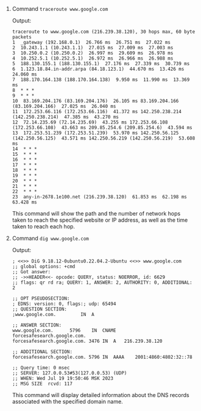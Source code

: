 1. Command `traceroute www.google.com`

   Output:

   ```
   traceroute to www.google.com (216.239.38.120), 30 hops max, 60 byte packets
   1  _gateway (192.168.0.1)  26.766 ms  26.751 ms  27.022 ms
   2  10.243.1.1 (10.243.1.1)  27.015 ms  27.009 ms  27.003 ms
   3  10.250.0.2 (10.250.0.2)  26.997 ms  29.609 ms  26.978 ms
   4  10.252.5.1 (10.252.5.1)  26.972 ms  26.966 ms  26.988 ms
   5  188.130.155.1 (188.130.155.1)  27.176 ms  27.339 ms  30.739 ms
   6  1.123.18.84.in-addr.arpa (84.18.123.1)  44.670 ms  13.426 ms  24.060 ms
   7  188.170.164.138 (188.170.164.138)  9.950 ms  11.990 ms  13.369 ms
   8  * * *
   9  * * *
   10  83.169.204.176 (83.169.204.176)  26.105 ms 83.169.204.166 (83.169.204.166)  27.025 ms  26.040 ms
   11  172.253.66.116 (172.253.66.116)  41.372 ms 142.250.238.214 (142.250.238.214)  47.385 ms  43.270 ms
   12  72.14.235.69 (72.14.235.69)  43.255 ms 172.253.66.108 (172.253.66.108)  43.663 ms 209.85.254.6 (209.85.254.6)  43.594 ms
   13  172.253.51.239 (172.253.51.239)  53.970 ms 142.250.56.125 (142.250.56.125)  43.571 ms 142.250.56.219 (142.250.56.219)  53.608 ms
   14  * * *
   15  * * *
   16  * * *
   17  * * *
   18  * * *
   19  * * *
   20  * * *
   21  * * *
   22  * * *
   23  any-in-2678.1e100.net (216.239.38.120)  61.853 ms  62.198 ms  63.428 ms
   ```

   This command will show the path and the number of network hops taken to reach the specified website or IP address, as well as the time taken to reach each hop. 

2. Command `dig www.google.com `

   Output:

   ```
   ; <<>> DiG 9.18.12-0ubuntu0.22.04.2-Ubuntu <<>> www.google.com
   ;; global options: +cmd
   ;; Got answer:
   ;; ->>HEADER<<- opcode: QUERY, status: NOERROR, id: 6629
   ;; flags: qr rd ra; QUERY: 1, ANSWER: 2, AUTHORITY: 0, ADDITIONAL: 2

   ;; OPT PSEUDOSECTION:
   ; EDNS: version: 0, flags:; udp: 65494
   ;; QUESTION SECTION:
   ;www.google.com.			IN	A

   ;; ANSWER SECTION:
   www.google.com.		5796	IN	CNAME	forcesafesearch.google.com.
   forcesafesearch.google.com. 3476 IN	A	216.239.38.120

   ;; ADDITIONAL SECTION:
   forcesafesearch.google.com. 5796 IN	AAAA	2001:4860:4802:32::78

   ;; Query time: 0 msec
   ;; SERVER: 127.0.0.53#53(127.0.0.53) (UDP)
   ;; WHEN: Wed Jul 19 19:50:46 MSK 2023
   ;; MSG SIZE  rcvd: 117
   ```

   This command will display detailed information about the DNS records associated with the specified domain name.


   
